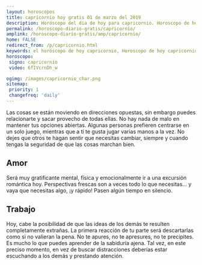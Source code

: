 ```yaml
---
layout: horoscopos
title: capricornio hoy gratis 01 de marzo del 2019 
description: Horóscopo del dia de hoy para capricornio. Horoscopo de hoy 01 de marzo del 2019. Las predicciones de amor, trabajo, vida personal gratis.
permalink: /horoscopo-diario-gratis/capricornio/
amplink: /horoscopo-diario-gratis/amp/capricornio/
home: FALSE
redirect_from: /p/capricornio.html
keywords: el horóscopo de hoy capricornio, Horoscopo de hoy capricornio 01 de marzo del 2019,horóscopo del día,horoscopo del dia de hoy,horoscopo de hoy,horoscopo de hoy capricornio,capricornio hoy,signos zodiacales,horóscopo de hoy,horoscopos de hoy,horoscopo capricornio hoy,horoscopo de capricornio de hoy,horóscopo de hoy capricornio,horoscopos,capricornio de hoy,los horoscopos de hoy,capricornio de hoy,capricornio 01 de marzo del 2019
horoscopo:
 signo: capricornio
 video: 6fIVcrnDh_w

ogimg: /images/capricornio_char.png
sitemap:
 priority: 1
 changefreq: 'daily'
---
```



Las cosas se están moviendo en direcciones opuestas, sin embargo puedes relacionarte y sacar provecho de todas ellas. No hay nada de malo en mantener tus opciones abiertas. Algunas personas prefieren centrarse en un solo juego, mientras que a ti te gusta jugar varias manos a la vez. No dejes que otros te hagan sentir que necesitas cambiar, siempre y cuando tengas la seguridad de que las cosas marchan bien.

## Amor

Será muy gratificante mental, física y emocionalmente ir a una excursión romántica hoy. Perspectivas frescas son a veces todo lo que necesitas... y vaya que necesitas algo, ¡y rápido! Pasen algún tiempo en silencio.

## Trabajo

Hoy, cabe la posibilidad de que las ideas de los demás te resulten completamente extrañas. La primera reacción de tu parte será descartarlas como si no valieran la pena. No te apures, no te apresures, no te precipites. Es mucho lo que puedes aprender de la sabiduría ajena. Tal vez, en este preciso momento, en vez de buscar distracciones deberías estar escuchando a los demás y prestando atención.